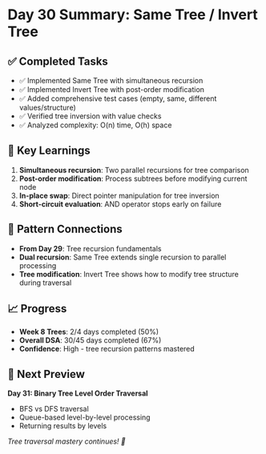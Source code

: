 # Day 30 Summary: Same Tree / Invert Tree

## ✅ Completed Tasks
- ✅ Implemented Same Tree with simultaneous recursion
- ✅ Implemented Invert Tree with post-order modification
- ✅ Added comprehensive test cases (empty, same, different values/structure)
- ✅ Verified tree inversion with value checks
- ✅ Analyzed complexity: O(n) time, O(h) space

## 🔑 Key Learnings
1. **Simultaneous recursion**: Two parallel recursions for tree comparison
2. **Post-order modification**: Process subtrees before modifying current node
3. **In-place swap**: Direct pointer manipulation for tree inversion
4. **Short-circuit evaluation**: AND operator stops early on failure

## 🔗 Pattern Connections
- **From Day 29**: Tree recursion fundamentals
- **Dual recursion**: Same Tree extends single recursion to parallel processing
- **Tree modification**: Invert Tree shows how to modify tree structure during traversal

## 📈 Progress
- **Week 8 Trees**: 2/4 days completed (50%)
- **Overall DSA**: 30/45 days completed (67%)
- **Confidence**: High - tree recursion patterns mastered

## 🎯 Next Preview
**Day 31: Binary Tree Level Order Traversal**
- BFS vs DFS traversal
- Queue-based level-by-level processing
- Returning results by levels

*Tree traversal mastery continues! 🌳*